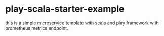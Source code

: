 # play-scala-starter-example
this is a simple microservice template with scala and play framework with prometheus metrics endpoint.
